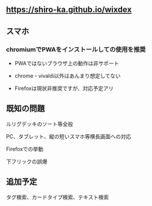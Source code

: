 ## https://shiro-ka.github.io/wixdex

## スマホ

### chromiumでPWAをインストールしての使用を推奨

* PWAではないブラウザ上の動作は非サポート
  
* chrome・vivaldi以外はあんまり想定してない
  
* Firefoxは現状非推奨ですが、対応予定アリ
  


## 既知の問題

ルリグデッキのソート等全般

PC、タブレット、縦の短いスマホ等横長画面への対応

Firefoxでの挙動

下フリックの誤爆



## 追加予定

タグ検索、カードタイプ検索、テキスト検索
